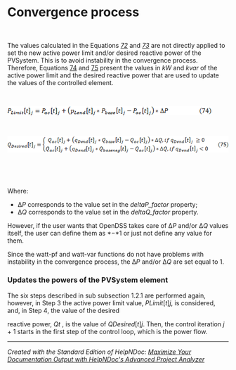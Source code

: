 # Convergence process

&nbsp;

The values calculated in the Equations [*72*](<Calculationoffinalendvaluesforth.md>) and [*73*](<Calculationoffinalendvaluesforth.md>) are not directly applied to set the new active power limit and/or desired reactive power of the PVSystem. This is to avoid instability in the convergence process. Therefore, Equations [74](<OpenDSSDocumentation.md#\_bookmark82>) and [75](<OpenDSSDocumentation.md#\_bookmark83>) present the values in *kW* and *kvar* of the active power limit and the desired reactive power that are used to update the values of the controlled element.

&nbsp;

![Image](<lib/NewItem558.png>)

&nbsp;

![Image](<lib/NewItem559.png>)

&nbsp;

&nbsp;

Where:

* ∆*P* corresponds to the value set in the *deltaP\_factor* property;
* ∆*Q* corresponds to the value set in the *deltaQ\_factor* property.

However, if the user wants that OpenDSS takes care of ∆*P* and/or ∆*Q* values itself, the user can define them as *−*1 or just not define any value for them.

Since the watt-pf and watt-var functions do not have problems with instability in the convergence process, the ∆*P* and/or ∆*Q* are set equal to 1.

### Updates the powers of the PVSystem element

The six steps described in sub subsection 1.2.1 are performed again, however, in Step 3 the active power limit value, *PLimit*\[*t*\]*j*, is considered, and, in Step 4, the value of the desired

reactive power, *Qt* , is the value of *QDesired*\[*t*\]*j*. Then, the control iteration *j* + 1 starts in the first step of the control loop, which is the power flow.

***
_Created with the Standard Edition of HelpNDoc: [Maximize Your Documentation Output with HelpNDoc's Advanced Project Analyzer](<https://www.helpndoc.com/feature-tour/advanced-project-analyzer/>)_
